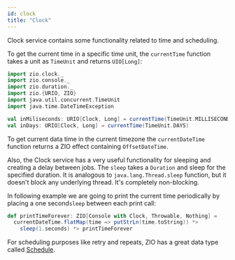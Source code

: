```yaml
---
id: clock 
title: "Clock"
---
```


Clock service contains some functionality related to time and scheduling. 

To get the current time in a specific time unit, the `currentTime` function takes a unit as `TimeUnit` and returns `UIO[Long]`:

```scala mdoc:silent
import zio.clock._
import zio.console._
import zio.duration._
import zio.{URIO, ZIO}
import java.util.concurrent.TimeUnit
import java.time.DateTimeException

val inMiliseconds: URIO[Clock, Long] = currentTime(TimeUnit.MILLISECONDS)
val inDays: URIO[Clock, Long] = currentTime(TimeUnit.DAYS)
```

To get current data time in the current timezone the `currentDateTime` function returns a ZIO effect containing `OffsetDateTime`.

Also, the Clock service has a very useful functionality for sleeping and creating a delay between jobs. The `sleep` takes a `Duration` and sleep for the specified duration. It is analogous to `java.lang.Thread.sleep` function, but it doesn't block any underlying thread. It's completely non-blocking.

In following example we are going to print the current time periodically by placing a one second`sleep` between each print call:

```scala mdoc:silent
def printTimeForever: ZIO[Console with Clock, Throwable, Nothing] =
  currentDateTime.flatMap(time => putStrLn(time.toString)) *>
    sleep(1.seconds) *> printTimeForever
```

For scheduling purposes like retry and repeats, ZIO has a great data type called [Schedule](../datatypes/misc/schedule.md). 
